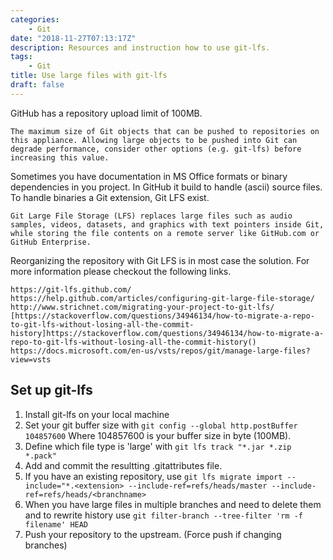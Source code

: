 ```yaml
---
categories:
    - Git
date: "2018-11-27T07:13:17Z"
description: Resources and instruction how to use git-lfs.
tags: 
    - Git
title: Use large files with git-lfs
draft: false
---
```

GitHub has a repository upload limit of 100MB.

    The maximum size of Git objects that can be pushed to repositories on this appliance. Allowing large objects to be pushed into Git can degrade performance, consider other options (e.g. git-lfs) before increasing this value.

<!--more-->

Sometimes you have documentation in MS Office formats or binary dependencies in you project. In GitHub it build to handle (ascii) source files. To handle binaries a Git extension, Git LFS exist.

    Git Large File Storage (LFS) replaces large files such as audio samples, videos, datasets, and graphics with text pointers inside Git, while storing the file contents on a remote server like GitHub.com or GitHub Enterprise.

Reorganizing the repository with Git LFS is in most case the solution. For more information please checkout the following links.

    https://git-lfs.github.com/
    https://help.github.com/articles/configuring-git-large-file-storage/
    http://www.strichnet.com/migrating-your-project-to-git-lfs/
    [https://stackoverflow.com/questions/34946134/how-to-migrate-a-repo-to-git-lfs-without-losing-all-the-commit-history]https://stackoverflow.com/questions/34946134/how-to-migrate-a-repo-to-git-lfs-without-losing-all-the-commit-history()
    https://docs.microsoft.com/en-us/vsts/repos/git/manage-large-files?view=vsts

## Set up git-lfs

1. Install git-lfs on your local machine
1. Set your git buffer size with ```git config --global http.postBuffer 104857600``` Where 104857600 is your buffer size in byte (100MB).
1. Define which file type is 'large' with ```git lfs track "*.jar *.zip *.pack"```
1. Add and commit the resultting .gitattributes file.
1. If you have an existing repository, use ```git lfs migrate import --include="*.<extension> --include-ref=refs/heads/master --include-ref=refs/heads/<branchname>```
1. When you have large files in multiple branches and need to delete them and to rewrite history use ```git filter-branch --tree-filter 'rm -f filename' HEAD ```
1. Push your repository to the upstream. (Force push if changing branches)
